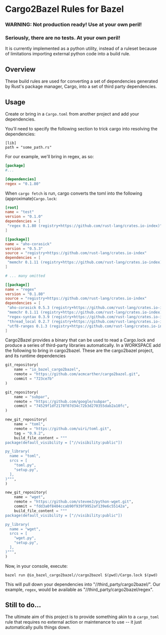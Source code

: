 # Cargo2Bazel Rules for Bazel
### WARNING: Not production ready! Use at your own peril!
### Seriously, there are no tests. At your own peril!

It is currently implemented as a python utility, instead of a ruleset because of limitations importing external python code into a build rule.

## Overview

These build rules are used for converting a set of dependencies generated by Rust's package manager, Cargo, into a set of third party dependencies.

## Usage

Create or bring in a `Cargo.toml` from another project and add your dependencies.

You'll need to specify the following section to trick cargo into resolving the dependencies:

```
[lib]
path = "some_path.rs"
```

For our example, we'll bring in regex, as so:
```toml
[package]
#...

[dependencies]
regex = "0.1.80"
```

When `cargo fetch` is run, cargo converts the toml into the following (approximate)`Cargo.lock`:
```toml
[root]
name = "test"
version = "0.1.0"
dependencies = [
 "regex 0.1.80 (registry+https://github.com/rust-lang/crates.io-index)",
]

[[package]]
name = "aho-corasick"
version = "0.5.3"
source = "registry+https://github.com/rust-lang/crates.io-index"
dependencies = [
 "memchr 0.1.11 (registry+https://github.com/rust-lang/crates.io-index)",
]

# ... many omitted

[[package]]
name = "regex"
version = "0.1.80"
source = "registry+https://github.com/rust-lang/crates.io-index"
dependencies = [
 "aho-corasick 0.5.3 (registry+https://github.com/rust-lang/crates.io-index)",
 "memchr 0.1.11 (registry+https://github.com/rust-lang/crates.io-index)",
 "regex-syntax 0.3.9 (registry+https://github.com/rust-lang/crates.io-index)",
 "thread_local 0.2.7 (registry+https://github.com/rust-lang/crates.io-index)",
 "utf8-ranges 0.1.3 (registry+https://github.com/rust-lang/crates.io-index)",
]
```

Cargo2Bazel provides a binary that can be used to read a Cargo.lock and produce a series of third-party libraries automatically. In a WORKSPACE add the following to bring in cargo2bazel. These are the cargo2bazel project, and its runtime dependencies

```python
git_repository(
    name = "io_bazel_cargo2bazel",
    remote = "https://github.com/acmcarther/cargo2bazel.git",
    commit = "723ce7b"
)

git_repository(
    name = "subpar",
    remote = "https://github.com/google/subpar",
    commit = "74529f1df2178f07d34c72b3d270355dab2a10fc",
)

new_git_repository(
    name = "toml",
    remote = "https://github.com/uiri/toml.git",
    tag = "0.9.2",
    build_file_content = """
package(default_visibility = ["//visibility:public"])

py_library(
  name = "toml",
  srcs = [
    "toml.py",
    "setup.py",
  ],
)""",
)

new_git_repository(
    name = "wget",
    remote = "https://github.com/steveeJ/python-wget.git",
    commit = "fdd3a0f8404ccab90f939f9952af139e6c55142a",
    build_file_content = """
package(default_visibility = ["//visibility:public"])

py_library(
  name = "wget",
  srcs = [
    "wget.py",
    "setup.py",
  ],
)""",
)

```

Now, in your console, execute:
```
bazel run @io_bazel_cargo2bazel//cargo2bazel $(pwd)/Cargo.lock $(pwd)
```

This will pull down your dependencies into "//third_party/cargo2bazel/". Our example, `regex`, would be available as "//third_party/cargo2bazel/regex".

## Still to do...
The ultimate aim of this project is to provide something akin to a `cargo_toml` rule that requires no external action or maintenance to use -- it just automatically pulls things down.
